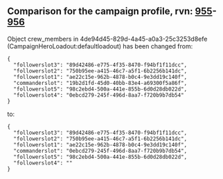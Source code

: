 ## Comparison for the campaign profile, rvn: [955](https://github.com/PRO100KatYT/FortniteProfileRevisions/tree/main/profiles/campaign/955%20campaign.json)-[956](https://github.com/PRO100KatYT/FortniteProfileRevisions/tree/main/profiles/campaign/956%20campaign.json)

Object crew_members in 4de94d45-829d-4a45-a0a3-25c3253d8efe (CampaignHeroLoadout:defaultloadout) has been changed from:

```
{
  "followerslot3": "89d42486-e775-4f35-8470-f94bf1f11dcc",
  "followerslot2": "750b95ee-a415-46c7-a5f1-6b2256b141dc",
  "followerslot1": "ae22c15e-962b-4878-b0c4-9e3dd19c140f",
  "commanderslot": "19b2d1fd-45d0-40bb-83e4-a69300f5a86f",
  "followerslot5": "98c2ebd4-500a-441e-855b-6d0d28db022d",
  "followerslot4": "0ebcd279-245f-496d-8aa7-f720b9b7db54"
}
```

to:

```
{
  "followerslot3": "89d42486-e775-4f35-8470-f94bf1f11dcc",
  "followerslot2": "750b95ee-a415-46c7-a5f1-6b2256b141dc",
  "followerslot1": "ae22c15e-962b-4878-b0c4-9e3dd19c140f",
  "commanderslot": "0ebcd279-245f-496d-8aa7-f720b9b7db54",
  "followerslot5": "98c2ebd4-500a-441e-855b-6d0d28db022d",
  "followerslot4": ""
}
```

<br><br>
